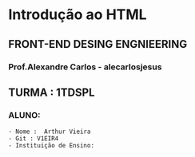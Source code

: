 # Introdução ao HTML

## FRONT-END DESING ENGNIEERING

### Prof.Alexandre Carlos - alecarlosjesus

## TURMA : 1TDSPL

### ALUNO:
````
- Nome :  Arthur Vieira
- Git : V1EIR4
- Instituição de Ensino:
````
